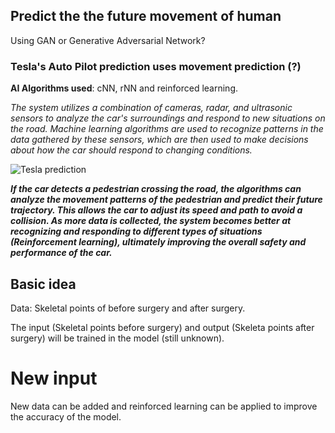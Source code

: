 ## Predict the the future movement of human

Using GAN or Generative Adversarial Network?

### Tesla's Auto Pilot prediction uses movement prediction (?)

**AI Algorithms used**: cNN, rNN and reinforced learning.

_The system utilizes a combination of cameras, radar, and ultrasonic sensors to analyze the car's surroundings and respond to new situations on the road. Machine learning algorithms are used to recognize patterns in the data gathered by these sensors, which are then used to make decisions about how the car should respond to changing conditions._

![Tesla prediction](https://media.cnn.com/api/v1/images/stellar/prod/190419145230-01-tesla-autopilot.jpg?q=w_1110,c_fill/f_webp)

***If the car detects a pedestrian crossing the road, the algorithms can analyze the movement patterns of the pedestrian and predict their future trajectory. This allows the car to adjust its speed and path to avoid a collision. As more data is collected, the system becomes better at recognizing and responding to different types of situations (Reinforcement learning), ultimately improving the overall safety and performance of the car.***

## Basic idea

Data: Skeletal points of before surgery and after surgery.

The input (Skeletal points before surgery) and output (Skeleta points after surgery) will be trained in the model (still unknown). 

# New input

New data can be added and reinforced learning can be applied to improve the accuracy of the model.

